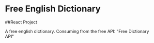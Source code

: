 # Free English Dictionary

##React Project

A free english dictionary. Consuming from the free API: "Free Dictionary API"

